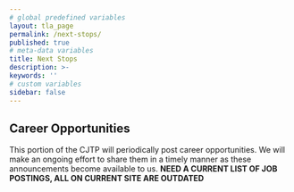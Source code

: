 ```yaml
---
# global predefined variables
layout: tla_page
permalink: /next-stops/
published: true
# meta-data variables
title: Next Stops
description: >-
keywords: ''
# custom variables
sidebar: false
---
```

## Career Opportunities
This portion of the CJTP will periodically post career opportunities. We will make an ongoing effort to share them in a timely manner as these announcements become available to us.
**NEED A CURRENT LIST OF JOB POSTINGS, ALL ON CURRENT SITE ARE OUTDATED**


